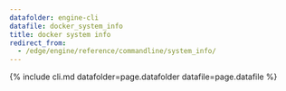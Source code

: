 ```yaml
---
datafolder: engine-cli
datafile: docker_system_info
title: docker system info
redirect_from:
  - /edge/engine/reference/commandline/system_info/
---
```

<!--
This page is automatically generated from Docker's source code. If you want to
suggest a change to the text that appears here, open a ticket or pull request
in the source repository on GitHub:

https://github.com/docker/cli
-->

{% include cli.md datafolder=page.datafolder datafile=page.datafile %}
